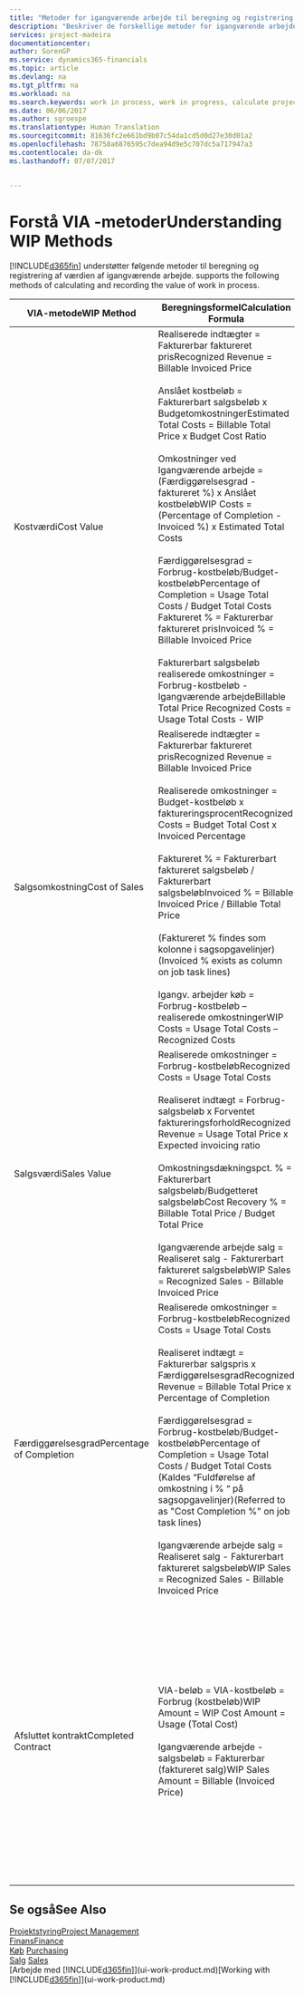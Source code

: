 ```yaml
---
title: "Metoder for igangværende arbejde til beregning og registrering af sagsstatus | Microsoft Docs"
description: "Beskriver de forskellige metoder for igangværende arbejde, du kan bruge til at bogføre, overvåge og beregne finansielle oplysninger for igangværende arbejdssager."
services: project-madeira
documentationcenter: 
author: SorenGP
ms.service: dynamics365-financials
ms.topic: article
ms.devlang: na
ms.tgt_pltfrm: na
ms.workload: na
ms.search.keywords: work in process, work in progress, calculate project WIP
ms.date: 06/06/2017
ms.author: sgroespe
ms.translationtype: Human Translation
ms.sourcegitcommit: 81636fc2e661bd9b07c54da1cd5d0d27e30d01a2
ms.openlocfilehash: 78758a6876595c7dea94d9e5c707dc5a717947a3
ms.contentlocale: da-dk
ms.lasthandoff: 07/07/2017


---
```

# <a name="understanding-wip-methods"></a><span data-ttu-id="a1b62-103">Forstå VIA -metoder</span><span class="sxs-lookup"><span data-stu-id="a1b62-103">Understanding WIP Methods</span></span>
[!INCLUDE[d365fin](includes/d365fin_md.md)]<span data-ttu-id="a1b62-104"> understøtter følgende metoder til beregning og registrering af værdien af igangværende arbejde.</span><span class="sxs-lookup"><span data-stu-id="a1b62-104"> supports the following methods of calculating and recording the value of work in process.</span></span>

| <span data-ttu-id="a1b62-105">VIA-metode</span><span class="sxs-lookup"><span data-stu-id="a1b62-105">WIP Method</span></span> | <span data-ttu-id="a1b62-106">Beregningsformel</span><span class="sxs-lookup"><span data-stu-id="a1b62-106">Calculation Formula</span></span> | <span data-ttu-id="a1b62-107">Beregningsbeskrivelse</span><span class="sxs-lookup"><span data-stu-id="a1b62-107">Calculation Description</span></span> |
| --- | --- | --- |
| <span data-ttu-id="a1b62-108">Kostværdi</span><span class="sxs-lookup"><span data-stu-id="a1b62-108">Cost Value</span></span> |<span data-ttu-id="a1b62-109">Realiserede indtægter = Fakturerbar faktureret pris</span><span class="sxs-lookup"><span data-stu-id="a1b62-109">Recognized Revenue = Billable Invoiced Price</span></span><br /><br /> <span data-ttu-id="a1b62-110">Anslået kostbeløb = Fakturerbart salgsbeløb x Budgetomkostninger</span><span class="sxs-lookup"><span data-stu-id="a1b62-110">Estimated Total Costs = Billable Total Price x Budget Cost Ratio</span></span><br /><br /> <span data-ttu-id="a1b62-111">Omkostninger ved Igangværende arbejde = \(Færdiggørelsesgrad - faktureret %\) x Anslået kostbeløb</span><span class="sxs-lookup"><span data-stu-id="a1b62-111">WIP Costs = \(Percentage of Completion - Invoiced %\) x Estimated Total Costs</span></span><br /><br /> <span data-ttu-id="a1b62-112">Færdiggørelsesgrad = Forbrug-kostbeløb/Budget-kostbeløb</span><span class="sxs-lookup"><span data-stu-id="a1b62-112">Percentage of Completion = Usage Total Costs / Budget Total Costs</span></span><br /> <span data-ttu-id="a1b62-113">Faktureret % = Fakturerbar faktureret pris</span><span class="sxs-lookup"><span data-stu-id="a1b62-113">Invoiced % = Billable Invoiced Price</span></span><br /><br /> <span data-ttu-id="a1b62-114">Fakturerbart salgsbeløb realiserede omkostninger = Forbrug-kostbeløb - Igangværende arbejde</span><span class="sxs-lookup"><span data-stu-id="a1b62-114">Billable Total Price Recognized Costs = Usage Total Costs - WIP</span></span> |<span data-ttu-id="a1b62-115">I beregninger af kostværdi startes der med at beregne værdien af det, der er leveret, idet der tages en del af det anslåede kostbeløb baseret på færdiggørelsesgrad.</span><span class="sxs-lookup"><span data-stu-id="a1b62-115">Cost value calculations start by calculating the value of what has been provided by taking a proportion of the estimated total costs based on percentage of completion.</span></span> <span data-ttu-id="a1b62-116">Fakturerede kostbeløb fratrækkes, ved at der tages en del af det anslåede kostbeløb baseret på faktureringsprocenten.</span><span class="sxs-lookup"><span data-stu-id="a1b62-116">Invoiced costs are subtracted by taking a proportion of the estimated total costs based on the invoiced percentage.</span></span><br /><br /> <span data-ttu-id="a1b62-117">Denne beregning kræver, at fakturerbart salgsbeløb, budget-salgsbeløb og budget-kostbeløb angives korrekt for hele sagen.</span><span class="sxs-lookup"><span data-stu-id="a1b62-117">This calculation requires that the billable total price, budget total price, and budget total costs be correctly entered for the whole job.</span></span> |
| <span data-ttu-id="a1b62-118">Salgsomkostning</span><span class="sxs-lookup"><span data-stu-id="a1b62-118">Cost of Sales</span></span> |<span data-ttu-id="a1b62-119">Realiserede indtægter = Fakturerbar faktureret pris</span><span class="sxs-lookup"><span data-stu-id="a1b62-119">Recognized Revenue = Billable Invoiced Price</span></span><br /><br /> <span data-ttu-id="a1b62-120">Realiserede omkostninger = Budget-kostbeløb x faktureringsprocent</span><span class="sxs-lookup"><span data-stu-id="a1b62-120">Recognized Costs = Budget Total Cost x Invoiced Percentage</span></span><br /><br /> <span data-ttu-id="a1b62-121">Faktureret % = Fakturerbart faktureret salgsbeløb / Fakturerbart salgsbeløb</span><span class="sxs-lookup"><span data-stu-id="a1b62-121">Invoiced % = Billable Invoiced Price / Billable Total Price</span></span><br /><br /> <span data-ttu-id="a1b62-122">\(Faktureret % findes som kolonne i sagsopgavelinjer\)</span><span class="sxs-lookup"><span data-stu-id="a1b62-122">\(Invoiced % exists as column on job task lines\)</span></span><br /><br /> <span data-ttu-id="a1b62-123">Igangv. arbejder køb = Forbrug-kostbeløb – realiserede omkostninger</span><span class="sxs-lookup"><span data-stu-id="a1b62-123">WIP Costs = Usage Total Costs – Recognized Costs</span></span> |<span data-ttu-id="a1b62-124">Beregninger af salgsomkostninger starter med beregning af realiserede omkostninger.</span><span class="sxs-lookup"><span data-stu-id="a1b62-124">Cost of sales calculations begin by calculating the recognized costs.</span></span> <span data-ttu-id="a1b62-125">Omkostninger realiseres proportionalt baseret på budgetteret kostbeløb.</span><span class="sxs-lookup"><span data-stu-id="a1b62-125">Costs are recognized proportionally based on budget total costs.</span></span><br /><br /> <span data-ttu-id="a1b62-126">Denne beregning kræver, at det fakturerbare salgsbeløb og det budgetterede kostbeløb angives korrekt for hele sagen.</span><span class="sxs-lookup"><span data-stu-id="a1b62-126">This calculation requires that the billable total price and budget total costs be correctly entered for the whole job.</span></span> |
| <span data-ttu-id="a1b62-127">Salgsværdi</span><span class="sxs-lookup"><span data-stu-id="a1b62-127">Sales Value</span></span> |<span data-ttu-id="a1b62-128">Realiserede omkostninger = Forbrug-kostbeløb</span><span class="sxs-lookup"><span data-stu-id="a1b62-128">Recognized Costs = Usage Total Costs</span></span><br /><br /> <span data-ttu-id="a1b62-129">Realiseret indtægt = Forbrug-salgsbeløb x Forventet faktureringsforhold</span><span class="sxs-lookup"><span data-stu-id="a1b62-129">Recognized Revenue = Usage Total Price x Expected invoicing ratio</span></span><br /><br /> <span data-ttu-id="a1b62-130">Omkostningsdækningspct. % = Fakturerbart salgsbeløb/Budgetteret salgsbeløb</span><span class="sxs-lookup"><span data-stu-id="a1b62-130">Cost Recovery % = Billable Total Price / Budget Total Price</span></span><br /><br /> <span data-ttu-id="a1b62-131">Igangværende arbejde salg = Realiseret salg - Fakturerbart faktureret salgsbeløb</span><span class="sxs-lookup"><span data-stu-id="a1b62-131">WIP Sales = Recognized Sales - Billable Invoiced Price</span></span> |<span data-ttu-id="a1b62-132">I beregninger af salgsværdi realiseres indtægter proportionalt baseret på Forbrug-kostbeløb og det forventede omkostningsdækningsforhold.</span><span class="sxs-lookup"><span data-stu-id="a1b62-132">Sales value calculations recognize revenue proportionally based on usage total costs and the expected cost recovery ratio.</span></span><br /><br /> <span data-ttu-id="a1b62-133">Denne beregning kræver, at det fakturerbare salgsbeløb og det budgetterede salgsbeløb angives korrekt for hele sagen.</span><span class="sxs-lookup"><span data-stu-id="a1b62-133">This calculation requires that the billable total price and budget total price be correctly entered for the whole job.</span></span> |
| <span data-ttu-id="a1b62-134">Færdiggørelsesgrad</span><span class="sxs-lookup"><span data-stu-id="a1b62-134">Percentage of Completion</span></span> |<span data-ttu-id="a1b62-135">Realiserede omkostninger = Forbrug-kostbeløb</span><span class="sxs-lookup"><span data-stu-id="a1b62-135">Recognized Costs = Usage Total Costs</span></span><br /><br /> <span data-ttu-id="a1b62-136">Realiseret indtægt = Fakturerbar salgspris x Færdiggørelsesgrad</span><span class="sxs-lookup"><span data-stu-id="a1b62-136">Recognized Revenue = Billable Total Price x Percentage of Completion</span></span><br /><br /> <span data-ttu-id="a1b62-137">Færdiggørelsesgrad = Forbrug-kostbeløb/Budget-kostbeløb</span><span class="sxs-lookup"><span data-stu-id="a1b62-137">Percentage of Completion = Usage Total Costs / Budget Total Costs</span></span><br /> <span data-ttu-id="a1b62-138">\(Kaldes “Fuldførelse af omkostning i % “ på sagsopgavelinjer\)</span><span class="sxs-lookup"><span data-stu-id="a1b62-138">\(Referred to as "Cost Completion %" on job task lines\)</span></span><br /><br /> <span data-ttu-id="a1b62-139">Igangværende arbejde salg = Realiseret salg - Fakturerbart faktureret salgsbeløb</span><span class="sxs-lookup"><span data-stu-id="a1b62-139">WIP Sales = Recognized Sales - Billable Invoiced Price</span></span> |<span data-ttu-id="a1b62-140">I beregninger af færdiggørelsesgrad realiseres indtægt proportionalt baseret på færdiggørelsesgraden, dvs. Forbrug-kostbeløb over for Budgetomkostninger.</span><span class="sxs-lookup"><span data-stu-id="a1b62-140">Percentage of completion calculations recognize revenue proportionally based on the percentage of completion, that is, usage total costs vs. budget costs.</span></span><br /><br /> <span data-ttu-id="a1b62-141">Denne beregning kræver, at det fakturerbare salgsbeløb og det budgetterede kostbeløb angives korrekt for hele sagen.</span><span class="sxs-lookup"><span data-stu-id="a1b62-141">This calculation requires that the billable total price and budget total costs be correctly entered for the whole job.</span></span> |
| <span data-ttu-id="a1b62-142">Afsluttet kontrakt</span><span class="sxs-lookup"><span data-stu-id="a1b62-142">Completed Contract</span></span> |<span data-ttu-id="a1b62-143">VIA-beløb = VIA-kostbeløb = Forbrug \(kostbeløb\)</span><span class="sxs-lookup"><span data-stu-id="a1b62-143">WIP Amount = WIP Cost Amount = Usage \(Total Cost\)</span></span><br /><br /> <span data-ttu-id="a1b62-144">Igangværende arbejde - salgsbeløb = Fakturerbar \(faktureret salg\)</span><span class="sxs-lookup"><span data-stu-id="a1b62-144">WIP Sales Amount = Billable \(Invoiced Price\)</span></span> |<span data-ttu-id="a1b62-145">Afsluttet kontrakt realiserer ikke indtægter og omkostninger, før sagen er afsluttet.</span><span class="sxs-lookup"><span data-stu-id="a1b62-145">Completed contract does not recognize revenue and costs until the job is complete.</span></span> <span data-ttu-id="a1b62-146">Du kan vælge denne metode, hvis der er stor tvivl omkring de anslåede kostbeløb og sagens omsætning.</span><span class="sxs-lookup"><span data-stu-id="a1b62-146">You may want to do this when there is high uncertainty around the estimates of costs and revenue for the job.</span></span><br /><br /> <span data-ttu-id="a1b62-147">Alt forbrug bogføres til kontoen til Omkostninger for Igangværende arbejde \(aktiv\), og alt faktureret salg bogføres til kontoen til faktureret salg for Igangværende arbejde \(kreditorkonto\), indtil sagen er afsluttet.</span><span class="sxs-lookup"><span data-stu-id="a1b62-147">All usage is posted to the WIP Costs account \(asset\) and all invoiced sales are posted to the WIP Invoiced Sales account \(liability\) until the job is complete.</span></span> |

## <a name="see-also"></a><span data-ttu-id="a1b62-148">Se også</span><span class="sxs-lookup"><span data-stu-id="a1b62-148">See Also</span></span>
[<span data-ttu-id="a1b62-149">Projektstyring</span><span class="sxs-lookup"><span data-stu-id="a1b62-149">Project Management</span></span>](projects-manage-projects.md)  
[<span data-ttu-id="a1b62-150">Finans</span><span class="sxs-lookup"><span data-stu-id="a1b62-150">Finance</span></span>](finance.md)  
<span data-ttu-id="a1b62-151">[Køb](purchasing-manage-purchasing.md)       </span><span class="sxs-lookup"><span data-stu-id="a1b62-151">[Purchasing](purchasing-manage-purchasing.md)       </span></span>  
<span data-ttu-id="a1b62-152">[Salg](sales-manage-sales.md)    </span><span class="sxs-lookup"><span data-stu-id="a1b62-152">[Sales](sales-manage-sales.md)    </span></span>  
<span data-ttu-id="a1b62-153">[Arbejde med [!INCLUDE[d365fin](includes/d365fin_md.md)]](ui-work-product.md)</span><span class="sxs-lookup"><span data-stu-id="a1b62-153">[Working with [!INCLUDE[d365fin](includes/d365fin_md.md)]](ui-work-product.md)</span></span>  

